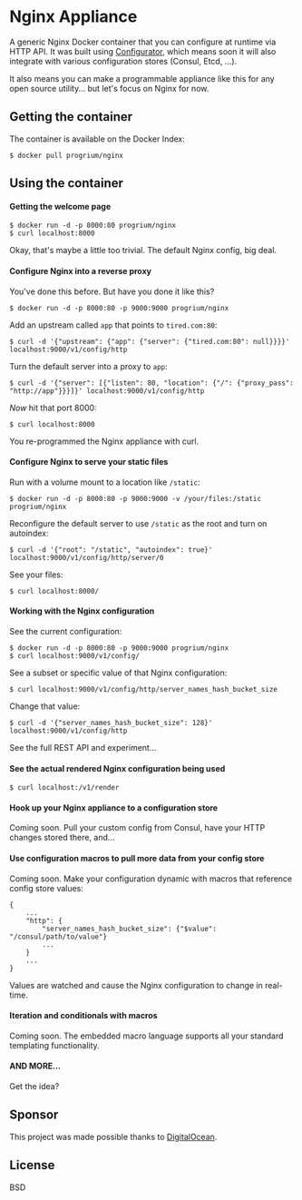 # Nginx Appliance

A generic Nginx Docker container that you can configure at runtime via HTTP API. It was built using [Configurator](https://github.com/progrium/configurator), which means soon it will also integrate with various configuration stores (Consul, Etcd, ...).

It also means you can make a programmable appliance like this for any open source utility... but let's focus on Nginx for now.

## Getting the container

The container is available on the Docker Index:

	$ docker pull progrium/nginx

## Using the container

#### Getting the welcome page

	$ docker run -d -p 8000:80 progrium/nginx
	$ curl localhost:8000

Okay, that's maybe a little too trivial. The default Nginx config, big deal.

#### Configure Nginx into a reverse proxy

You've done this before. But have you done it like this?

	$ docker run -d -p 8000:80 -p 9000:9000 progrium/nginx

Add an upstream called `app` that points to `tired.com:80`:

	$ curl -d '{"upstream": {"app": {"server": {"tired.com:80": null}}}}' localhost:9000/v1/config/http

Turn the default server into a proxy to `app`:

	$ curl -d '{"server": [{"listen": 80, "location": {"/": {"proxy_pass": "http://app"}}}]}' localhost:9000/v1/config/http

*Now* hit that port 8000:

	$ curl localhost:8000

You re-programmed the Nginx appliance with curl.

#### Configure Nginx to serve your static files

Run with a volume mount to a location like `/static`:

	$ docker run -d -p 8000:80 -p 9000:9000 -v /your/files:/static progrium/nginx

Reconfigure the default server to use `/static` as the root and turn on autoindex:

	$ curl -d '{"root": "/static", "autoindex": true}' localhost:9000/v1/config/http/server/0

See your files:

	$ curl localhost:8000/

#### Working with the Nginx configuration

See the current configuration:

	$ docker run -d -p 8000:80 -p 9000:9000 progrium/nginx
	$ curl localhost:9000/v1/config/

See a subset or specific value of that Nginx configuration:
	
	$ curl localhost:9000/v1/config/http/server_names_hash_bucket_size

Change that value:

	$ curl -d '{"server_names_hash_bucket_size": 128}' localhost:9000/v1/config/http

See the full REST API and experiment...

#### See the actual rendered Nginx configuration being used

	$ curl localhost:/v1/render

#### Hook up your Nginx appliance to a configuration store

Coming soon. Pull your custom config from Consul, have your HTTP changes stored there, and...

#### Use configuration macros to pull more data from your config store

Coming soon. Make your configuration dynamic with macros that reference config store values:

	{
		...
		"http": {
			"server_names_hash_bucket_size": {"$value": "/consul/path/to/value"}
			...
		}
		...
	}

Values are watched and cause the Nginx configuration to change in real-time.

#### Iteration and conditionals with macros

Coming soon. The embedded macro language supports all your standard templating functionality.

#### AND MORE...

Get the idea?

## Sponsor

This project was made possible thanks to [DigitalOcean](http://digitalocean.com).

## License

BSD